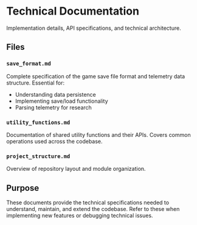 # Technical Documentation

Implementation details, API specifications, and technical architecture.

## Files

### `save_format.md`
Complete specification of the game save file format and telemetry data structure. Essential for:
- Understanding data persistence
- Implementing save/load functionality
- Parsing telemetry for research

### `utility_functions.md`
Documentation of shared utility functions and their APIs. Covers common operations used across the codebase.

### `project_structure.md`
Overview of repository layout and module organization.

## Purpose

These documents provide the technical specifications needed to understand, maintain, and extend the codebase. Refer to these when implementing new features or debugging technical issues.
